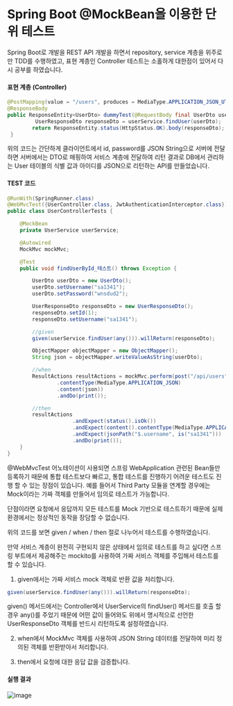 # Spring Boot  @MockBean을 이용한 단위 테스트  

Spring Boot로 개발을 REST API 개발을 하면서 repository, service 계층을 위주로만 TDD를 수행하였고, 표현 계층인 Controller 테스트는 소홀하게 대한점이 있어서 다시 공부를 하였습니다.


#### 표현 계층 (Controller)

```java
@PostMapping(value = "/users", produces = MediaType.APPLICATION_JSON_UTF8_VALUE)
@ResponseBody
public ResponseEntity<UserDto> dummyTest(@RequestBody final UserDto userDto) throws Exception {
         UserResponseDto responseDto = userService.findUser(userDto);
        return ResponseEntity.status(HttpStatus.OK).body(responseDto);
 }
```

위의 코드는 간단하게 클라이언트에서 id, password를 JSON String으로 서버에 전달하면 서버에서는 DTO로 매핑하여 서비스 계층에 전달하여 리턴 결과로 DB에서 관리하는 User 테이블의 식별 값과 아이디를 JSON으로 리턴하는 API를 만들었습니다.


#### TEST 코드

```java
@RunWith(SpringRunner.class)
@WebMvcTest({UserController.class, JwtAuthenticationInterceptor.class})
public class UserControllerTests {

    @MockBean
    private UserService userService;

    @Autowired
    MockMvc mockMvc;

    @Test
    public void findUserById_테스트() throws Exception {

        UserDto userDto = new UserDto();
        userDto.setUsername("sa1341");
        userDto.setPassword("wnsdud2");

        UserResponseDto responseDto = new UserResponseDto();
        responseDto.setId(1);
        responseDto.setUsername("sa1341");

        //given
        given(userService.findUser(any())).willReturn(responseDto);

        ObjectMapper objectMapper = new ObjectMapper();
        String json = objectMapper.writeValueAsString(userDto);

        //when
        ResultActions resultActions = mockMvc.perform(post("/api/users")
                .contentType(MediaType.APPLICATION_JSON)
                .content(json))
                .andDo(print());

        //then
        resultActions
                     .andExpect(status().isOk())
                     .andExpect(content().contentType(MediaType.APPLICATION_JSON_UTF8_VALUE))
                     .andExpect(jsonPath("$.username", is("sa1341")))
                     .andDo(print());
    }
}
```

@WebMvcTest 어노테이션이 사용되면 스프링 WebApplication 관련된 Bean들만 등록하기 때문에 통합 테스트보다 빠르고, 통합 테스트를 진행하기 어려운 테스트도 진행 할 수 있는 장점이 있습니다. 예를 들어서 Third Party 모듈을 연계할 경우에는 Mock이라는 가짜 객체를 만들어서 임의로 테스트가 가능합니다.

단점이라면 요청에서 응답까지 모든 테스트를 Mock 기반으로 테스트하기 때문에 실제 환경에서는 정상적인 동작을 장담할 수 없습니다.
 

위의 코드를 보면 given / when / then 절로 나누어서 테스트를 수행하였습니다.

만약 서비스 계층이 완전히 구현되지 않은 상태에서 임의로 테스트를 하고 싶다면 스프링 부트에서 제공해주는 mockito를 사용하여 가짜 서비스 객체를 주입해서 테스트를 할 수 있습니다.


1. given에서는 가짜 서비스 mock 객체로 반환 값을 처리합니다.

```java
given(userService.findUser(any())).willReturn(responseDto);
```

>
given() 메서드에서는 Controller에서 UserService의 findUser() 메서드를 호출 할 경우 any()를 주었기 때문에 어떤 값이 들어와도 위에서 명시적으로 선언한 UserResponseDto 객체를 반드시 리턴하도록 설정하였습니다.

2. when에서 MockMvc 객체를 사용하여 JSON String 데이터를 전달하여 미리 정의된 객체를 반환받아서 처리합니다.

3. then에서 요청에 대한 응답 값을 검증합니다.


#### 실행 결과
![image](https://user-images.githubusercontent.com/22395934/115011572-c08d8200-9ee9-11eb-99a9-3f60d89180d7.png)





